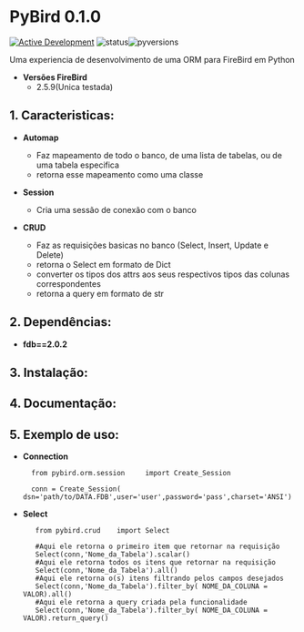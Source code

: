 # PyBird 0.1.0

[![Active Development](https://img.shields.io/badge/Maintenance%20Level-Actively%20Developed-brightgreen.svg)](https://gist.github.com/cheerfulstoic/d107229326a01ff0f333a1d3476e068d)
![status](https://img.shields.io/badge/status-unstable-red.svg)![pyversions](https://img.shields.io/badge/python-3.6%20%7C%203.7%20%7C%203.8%20%7C%203.9%20%7C%203.10-blue)

Uma experiencia de desenvolvimento de uma ORM para FireBird em Python
- **Versões FireBird**
  - 2.5.9(Unica testada)
  

## 1. Caracteristicas:

  * **Automap**
      * Faz mapeamento de todo o banco, de uma lista de tabelas, ou de uma tabela especifica
      * retorna esse mapeamento como uma classe
      
  * **Session**
      * Cria uma sessão de conexão com o banco

  * **CRUD**
      * Faz as requisições basicas no banco (Select, Insert, Update e Delete)
      * retorna o Select em formato de Dict
      * converter os tipos dos attrs aos seus respectivos tipos das colunas correspondentes
      * retorna a query em formato de str
   

## 2. Dependências:
   - **fdb==2.0.2**

## 3. Instalação:

## 4. Documentação:

## 5. Exemplo de uso:
  - **Connection**
          
          from pybird.orm.session     import Create_Session
          
          conn = Create_Session(  dsn='path/to/DATA.FDB',user='user',password='pass',charset='ANSI') 
          
  - **Select**
         
           from pybird.crud    import Select
           
           #Aqui ele retorna o primeiro item que retornar na requisição
           Select(conn,'Nome_da_Tabela').scalar()
           #Aqui ele retorna todos os itens que retornar na requisição
           Select(conn,'Nome_da_Tabela').all()
           #Aqui ele retorna o(s) itens filtrando pelos campos desejados
           Select(conn,'Nome_da_Tabela').filter_by( NOME_DA_COLUNA = VALOR).all()
           #Aqui ele retorna a query criada pela funcionalidade
           Select(conn,'Nome_da_Tabela').filter_by( NOME_DA_COLUNA = VALOR).return_query()
        
